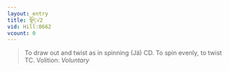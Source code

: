 ```yaml
---
layout: entry
title: སྙོད་√2
vid: Hill:0662
vcount: 0
---
```

> To draw out and twist as in spinning (Jä) CD\. To spin evenly, to twist TC\.
> Volition: _Voluntary_



